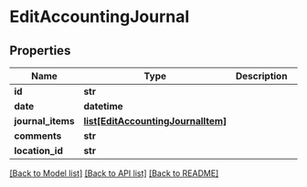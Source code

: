 # EditAccountingJournal

## Properties
Name | Type | Description | Notes
------------ | ------------- | ------------- | -------------
**id** | **str** |  | 
**date** | **datetime** |  | 
**journal_items** | [**list[EditAccountingJournalItem]**](EditAccountingJournalItem.md) |  | 
**comments** | **str** |  | [optional] 
**location_id** | **str** |  | [optional] 

[[Back to Model list]](../README.md#documentation-for-models) [[Back to API list]](../README.md#documentation-for-api-endpoints) [[Back to README]](../README.md)


